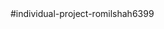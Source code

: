 <!-- Store enter the address of the files in proper methods inside the main class -->
<!-- Used Composite Desgin pattern for the code -->#individual-project-romilshah6399
